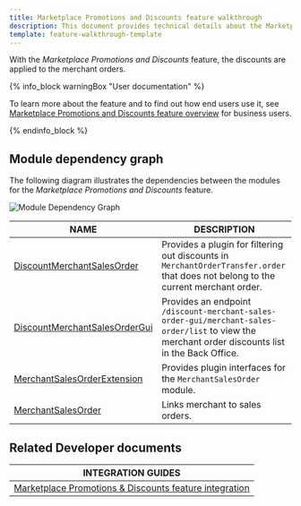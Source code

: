 ```yaml
---
title: Marketplace Promotions and Discounts feature walkthrough
description: This document provides technical details about the Marketplace Promotions and Discounts feature.
template: feature-walkthrough-template
---
```


With the *Marketplace Promotions and Discounts* feature, the discounts are applied to the merchant orders.

{% info_block warningBox "User documentation" %}

To learn more about the feature and to find out how end users use it, see [Marketplace Promotions and Discounts feature overview](/docs/marketplace/user/features/{{page.version}}/marketplace-product-options-feature-overview.html) for business users.

{% endinfo_block %}

## Module dependency graph

The following diagram illustrates the dependencies between the modules for the *Marketplace Promotions and Discounts* feature.

![Module Dependency Graph](https://confluence-connect.gliffy.net/embed/image/75358e26-725d-4f7d-8686-c72be236b88e.png?utm_medium=live&utm_source=custom)

| NAME | DESCRIPTION |
| --- | --- |
| [DiscountMerchantSalesOrder](https://github.com/spryker/discount-merchant-sales-order) | Provides a plugin for filtering out discounts in `MerchantOrderTransfer.order` that does not belong to the current merchant order. |
| [DiscountMerchantSalesOrderGui](https://github.com/spryker/discount-merchant-sales-order) | Provides an endpoint `/discount-merchant-sales-order-gui/merchant-sales-order/list` to view the merchant order discounts list in the Back Office. |
| [MerchantSalesOrderExtension](https://github.com/spryker/merchant-sales-order-extension) | Provides plugin interfaces for the `MerchantSalesOrder` module. |
| [MerchantSalesOrder](https://github.com/spryker/merchant-sales-order) | Links merchant to sales orders. |

## Related Developer documents

| INTEGRATION GUIDES|
| -------------- |
| [Marketplace Promotions & Discounts feature integration](/docs/marketplace/dev/feature-integration-guides/{{page.version}}/marketplace-promotions-discounts-feature-integration.html) |
